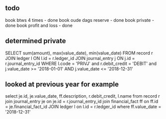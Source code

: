 ## todo
book btws 4 times - done
book oude dags reserve - done
book private - done
book profit and loss - done

## determined private
SELECT
       sum(amount),
       max(value_date),
       min(value_date)
FROM record r
       JOIN ledger l ON l.id = r.ledger_id
       JOIN journal_entry j ON j.id = r.journal_entry_id
WHERE l.code = 'PRIVJ'
  and r.debit_credit = 'DEBIT'
  and j.value_date >= '2018-01-01'
  AND j.value_date <= '2018-12-31'
  
## looked at previous year for example


select je.id, je.value_date, ff.description, r.debit_credit, l.name from record r
join journal_entry je on je.id = r.journal_entry_id
join financial_fact ff on ff.id = je.financial_fact_id
JOIN ledger l on l.id = r.ledger_id
where ff.value_date = '2018-12-31'